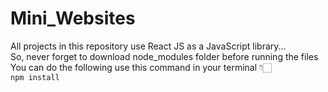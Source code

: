 # Mini_Websites

All projects in this repository use React JS as a JavaScript library... <br />
So, never forget to download node_modules folder before running the files <br />
You can do the following use this command in your terminal 👇🏻 <br />
`npm install`
